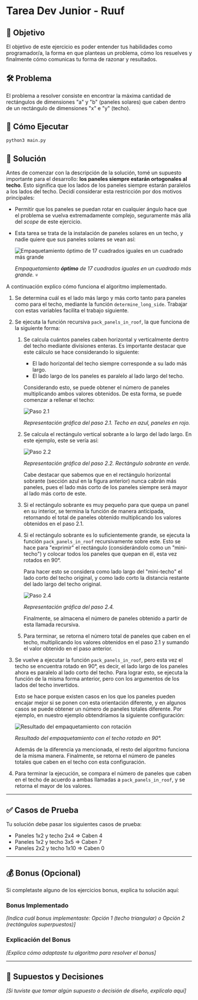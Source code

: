 # Tarea Dev Junior - Ruuf

## 🎯 Objetivo

El objetivo de este ejercicio es poder entender tus habilidades como programador/a, la forma en que planteas un problema, cómo los resuelves y finalmente cómo comunicas tu forma de razonar y resultados.

## 🛠️ Problema

El problema a resolver consiste en encontrar la máxima cantidad de rectángulos de dimensiones "a" y "b" (paneles solares) que caben dentro de un rectángulo de dimensiones "x" e "y" (techo).

## 🚀 Cómo Ejecutar

```bash
python3 main.py
```

## 📝 Solución

Antes de comenzar con la descripción de la solución, tomé un supuesto importante para el desarrollo: **los paneles siempre estarán ortogonales al techo**. Esto significa que los lados de los paneles siempre estarán paralelos a los lados del techo. Decidí considerar esta restricción por dos motivos principales:

- Permitir que los paneles se puedan rotar en cualquier ángulo hace que el problema se vuelva extremadamente complejo, seguramente más allá del _scope_ de este ejercicio.
- Esta tarea se trata de la instalación de paneles solares en un techo, y nadie quiere que sus paneles solares se vean así:

  ![Empaquetamiento óptimo de 17 cuadrados iguales en un cuadrado más grande](resources/17_squares.png)

  _Empaquetamiento **óptimo** de 17 cuadrados iguales en un cuadrado más grande._ :skull:

A continuación explico cómo funciona el algoritmo implementado.

1.  Se determina cuál es el lado más largo y más corto tanto para paneles como para el techo, mediante la función `determine_long_side`. Trabajar con estas variables facilita el trabajo siguiente.

2.  Se ejecuta la función recursiva `pack_panels_in_roof`, la que funciona de la siguiente forma:

    1.  Se calcula cuántos paneles caben horizontal y verticalmente dentro del techo mediante divisiones enteras. Es importante destacar que este cálculo se hace considerando lo siguiente:

        - El lado horizontal del techo siempre corresponde a su lado más largo.
        - El lado largo de los paneles es paralelo al lado largo del techo.

        Considerando esto, se puede obtener el número de paneles multiplicando ambos valores obtenidos. De esta forma, se puede comenzar a rellenar el techo:

        ![Paso 2.1](resources/paso_2_1.png)

        _Representación gráfica del paso 2.1. Techo en azul, paneles en rojo._

    2.  Se calcula el rectángulo vertical sobrante a lo largo del lado largo. En este ejemplo, este se vería así:

        ![Paso 2.2](resources/paso_2_2.png)

        _Representación gráfica del paso 2.2. Rectángulo sobrante en verde._

        Cabe destacar que sabemos que en el rectángulo horizontal sobrante (sección azul en la figura anterior) nunca cabrán más paneles, pues el lado más corto de los paneles siempre será mayor al lado más corto de este.

    3.  Si el rectángulo sobrante es muy pequeño para que quepa un panel en su interior, se termina la función de manera anticipada, retornando el total de paneles obtenido multiplicando los valores obtenidos en el paso 2.1.

    4.  Si el rectángulo sobrante es lo suficientemente grande, se ejecuta la función `pack_panels_in_roof` recursivamente sobre este. Esto se hace para "exprimir" el rectángulo (considerándolo como un "mini-techo") y colocar todos los paneles que quepan en él, esta vez rotados en 90°.

        Para hacer esto se considera como lado largo del "mini-techo" el lado corto del techo original, y como lado corto la distancia restante del lado largo del techo original.

        ![Paso 2.4](resources/paso_2_4.png)

        _Representación gráfica del paso 2.4._

        Finalmente, se almacena el número de paneles obtenido a partir de esta llamada recursiva.

    5.  Para terminar, se retorna el número total de paneles que caben en el techo, multiplicando los valores obtenidos en el paso 2.1 y sumando el valor obtenido en el paso anterior.

3.  Se vuelve a ejecutar la función `pack_panels_in_roof`, pero esta vez el techo se encuentra rotado en 90°, es decir, el lado largo de los paneles ahora es paralelo al lado corto del techo. Para lograr esto, se ejecuta la función de la misma forma anterior, pero con los argumentos de los lados del techo invertidos.

    Esto se hace porque existen casos en los que los paneles pueden encajar mejor si se ponen con esta orientación diferente, y en algunos casos se puede obtener un número de paneles totales diferente. Por ejemplo, en nuestro ejemplo obtendríamos la siguiente configuración:

    ![Resultado del empaquetamiento con rotación](resources/resultado_2da_llamada.png)

    _Resultado del empaquetamiento con el techo rotado en 90°._

    Además de la diferencia ya mencionada, el resto del algoritmo funciona de la misma manera. Finalmente, se retorna el número de paneles totales que caben en el techo con esta configuración.

4.  Para terminar la ejecución, se compara el número de paneles que caben en el techo de acuerdo a ambas llamadas a `pack_panels_in_roof`, y se retorna el mayor de los valores.

---

## ✅ Casos de Prueba

Tu solución debe pasar los siguientes casos de prueba:

- Paneles 1x2 y techo 2x4 ⇒ Caben 4
- Paneles 1x2 y techo 3x5 ⇒ Caben 7
- Paneles 2x2 y techo 1x10 ⇒ Caben 0

---

## 💰 Bonus (Opcional)

Si completaste alguno de los ejercicios bonus, explica tu solución aquí:

### Bonus Implementado

_[Indica cuál bonus implementaste: Opción 1 (techo triangular) o Opción 2 (rectángulos superpuestos)]_

### Explicación del Bonus

_[Explica cómo adaptaste tu algoritmo para resolver el bonus]_

---

## 🤔 Supuestos y Decisiones

_[Si tuviste que tomar algún supuesto o decisión de diseño, explícalo aquí]_
